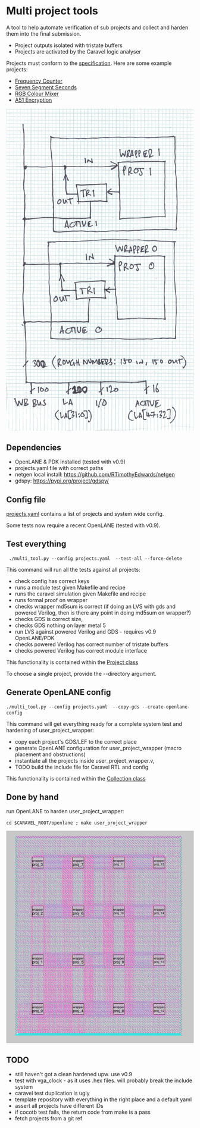 # Multi project tools

A tool to help automate verification of sub projects and collect and harden them into the final submission.

* Project outputs isolated with tristate buffers
* Projects are activated by the Caravel logic analyser

Projects must conform to the [specification](docs/project_spec.md). Here are some example projects:

* [Frequency Counter](https://github.com/mattvenn/wrapped_frequency_counter)
* [Seven Segment Seconds](https://github.com/mattvenn/seven_segment_wrapper)
* [RGB Colour Mixer](https://github.com/mattvenn/wrapped_rgb_mixer/tree/caravel)
* [A51 Encryption](https://github.com/mattvenn/a5-1-wb-macro/tree/multi_proj_tools)

![schematic](docs/mph.jpg)

## Dependencies

* OpenLANE & PDK installed (tested with v0.9)
* projects.yaml file with correct paths
* netgen local install: https://github.com/RTimothyEdwards/netgen
* gdspy: https://pypi.org/project/gdspy/

## Config file

[projects.yaml](projects.yaml) contains a list of projects and system wide config.

Some tests now require a recent OpenLANE (tested with v0.9).

## Test everything

     ./multi_tool.py --config projects.yaml  --test-all --force-delete

This command will run all the tests against all projects: 

* check config has correct keys
* runs a module test given Makefile and recipe
* runs the caravel simulation given Makefile and recipe
* runs formal proof on wrapper
* checks wrapper md5sum is correct (if doing an LVS with gds and powered Verilog, then is there any point in doing md5sum on wrapper?)
* checks GDS is correct size, 
* checks GDS nothing on layer metal 5
* run LVS against powered Verilog and GDS - requires v0.9 OpenLANE/PDK
* checks powered Verilog has correct number of tristate buffers
* checks powered Verilog has correct module interface

This functionality is contained within the [Project class](project.py)

To choose a single project, provide the --directory argument.

## Generate OpenLANE config

    ./multi_tool.py --config projects.yaml  --copy-gds --create-openlane-config

This command will get everything ready for a complete system test and hardening of user_project_wrapper:

* copy each project's GDS/LEF to the correct place
* generate OpenLANE configuration for user_project_wrapper (macro placement and obstructions)
* instantiate all the projects inside user_project_wrapper.v, 
* TODO build the include file for Caravel RTL and config

This functionality is contained within the [Collection class](collect.py)

## Done by hand

run OpenLANE to harden user_project_wrapper:

    cd $CARAVEL_ROOT/openlane ; make user_project_wrapper

![hardened user project wrapper](docs/mph-16designs.png)

## TODO

* still haven't got a clean hardened upw. use v0.9
* test with vga_clock - as it uses .hex files. will probably break the include system
* caravel test duplication is ugly
* template repository with everything in the right place and a default yaml
* assert all projects have different IDs
* if cocotb test fails, the return code from make is a pass
* fetch projects from a git ref
